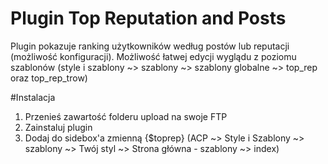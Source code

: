 Plugin Top Reputation and Posts
=======

Plugin pokazuje ranking użytkowników według postów lub reputacji (możliwość konfiguracji). 
Możliwość łatwej edycji wyglądu z poziomu szablonów (style i szablony ~> szablony ~> szablony globalne ~> top_rep oraz top_rep_trow)

#Instalacja

1. Przenieś zawartość folderu upload na swoje FTP
2. Zainstaluj plugin
3. Dodaj do sidebox'a zmienną {$toprep} (ACP ~> Style i Szablony ~> szablony ~> Twój styl ~> Strona główna - szablony ~> index)
